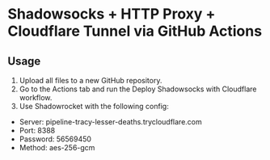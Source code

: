 # Shadowsocks + HTTP Proxy + Cloudflare Tunnel via GitHub Actions

## Usage
1. Upload all files to a new GitHub repository.
2. Go to the Actions tab and run the Deploy Shadowsocks with Cloudflare workflow.
3. Use Shadowrocket with the following config:

- Server: pipeline-tracy-lesser-deaths.trycloudflare.com
- Port: 8388
- Password: 56569450
- Method: aes-256-gcm
